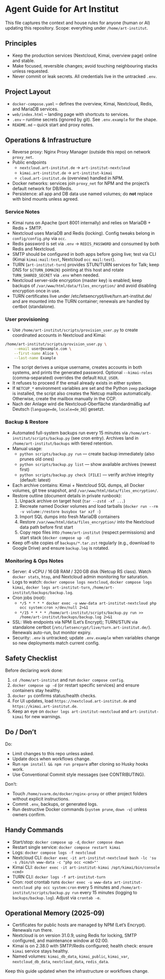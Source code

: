 # Agent Guide for Art Institut

This file captures the context and house rules for anyone (human or AI) updating this repository. Scope: everything under `/home/art-institut`.

## Principles

- Keep the production services (Nextcloud, Kimai, overview page) online and stable.
- Make focused, reversible changes; avoid touching neighbouring stacks unless requested.
- Never commit or leak secrets. All credentials live in the untracked `.env`.

## Project Layout

- `docker-compose.yaml` – defines the overview, Kimai, Nextcloud, Redis, and MariaDB services.
- `web/index.html` – landing page with shortcuts to services.
- `.env` – runtime secrets (ignored by git). See `.env.example` for the shape.
- `README.md` – quick start and proxy notes.

## Operations & Infrastructure

- Reverse proxy: Nginx Proxy Manager (outside this repo) on network `proxy_net`.
- Public endpoints
  - `nextcloud.art-institut.de` → `art-institut-nextcloud`
  - `kimai.art-institut.de` → `art-institut-kimai`
  - `cloud.art-institut.de` (overview) handled in NPM.
- Docker networks: services join `proxy_net` for NPM and the project’s default network for DB/Redis.
- Persistence: all app and DB data use named volumes; do **not** replace with bind mounts unless agreed.

### Service Notes

- Kimai runs on Apache (port 8001 internally) and relies on MariaDB + Redis + SMTP.
- Nextcloud uses MariaDB and Redis (locking). Config tweaks belong in `config/config.php` via `occ`.
- Redis password is set via `.env` → `REDIS_PASSWORD` and consumed by both Redis and Nextcloud.
- SMTP should be configured in both apps before going live; test via CLI (Kimai `kimai:mail:test`, Nextcloud `occ mail:test`).
- TURN (`art-institut-turn`) provides STUN/TURN services for Talk; keep DNS for `${TURN_DOMAIN}` pointing at this host and rotate `TURN_SHARED_SECRET` via `.env` when needed.
- Nextcloud server-side encryption (master key) is enabled; keep backups of `/var/www/html/data/files_encryption/` and avoid disabling encryption once in use.
- TURN certificates live under /etc/letsencrypt/live/turn.art-institut.de/ and are mounted into the TURN container; renewals are handled by certbot (standalone).

### User provisioning

- Use `/home/art-institut/scripts/provision_user.py` to create coordinated accounts in Nextcloud and Kimai:

```bash
/home/art-institut/scripts/provision_user.py \
    --email user@example.com \
    --first-name Alice \
    --last-name Example
```

- The script derives a unique username, creates accounts in both systems, and prints the generated password. Optional `--kimai-roles` (comma-separated) overrides the default `ROLE_USER`.
- It refuses to proceed if the email already exists in either system.
- If `NETCUP_*` environment variables are set and the Python `zeep` package is installed, the script also creates the Netcup mailbox automatically. Otherwise, create the mailbox manually in the CCP.
- Nach der Anlage wird die Nextcloud-Oberfläche standardmäßig auf Deutsch (`language=de`, `locale=de_DE`) gesetzt.

### Backup & Restore

- Automated full-system backups run every 15 minutes via `/home/art-institut/scripts/backup.py` (see cron entry). Archives land in `/home/art-institut/backups` with tiered retention.
- Manual usage:
  - `python scripts/backup.py run` — create backup immediately (also prunes old ones)
  - `python scripts/backup.py list` — show available archives (newest first)
  - `python scripts/backup.py check [FILE]` — verify archive integrity (default: latest)
- Each archive contains: Kimai + Nextcloud SQL dumps, all Docker volumes, git tree snapshot, and `/var/www/html/data/files_encryption/`.
- Restore outline (document details in private runbook):
  1. Unpack archive on target host (`tar --zstd -xf ...`)
  2. Recreate named Docker volumes and load tarballs (`docker run --rm -v volume:/restore busybox tar xzf -`)
  3. Import SQL dumps into fresh MariaDB containers
  4. Restore `/var/www/html/data/files_encryption/` into the Nextcloud data path before first start
  5. Copy repo files into `/home/art-institut` (respect permissions) and start stack (`docker compose up -d`)
- Keep off-site copies of `backups/*.tar.zst` regularly (e.g., download to Google Drive) and ensure `backup.log` is rotated.

### Monitoring & Ops Notes

- Server: 4 vCPU / 16 GB RAM / 320 GB disk (Netcup RS class). Watch `docker stats`, `htop`, and Nextcloud admin monitoring for saturation.
- Logs to watch: `docker compose logs nextcloud`, `docker compose logs kimai`, `docker logs art-institut-turn`, `/home/art-institut/backups/backup.log`.
- Cron jobs (root):
  - `*/5 * * * * docker exec -u www-data art-institut-nextcloud php occ system:cron >/dev/null 2>&1`
  - `*/15 * * * * /home/art-institut/scripts/backup.py run >> /home/art-institut/backups/backup.log 2>&1`
- SSL: Web endpoints via NPM (Let’s Encrypt); TURN/STUN via standalone certbot (`/etc/letsencrypt/live/turn.art-institut.de/`). Renewals auto-run, but monitor expiry.
- Security: `.env` is untracked; update `.env.example` when variables change so new deployments match current config.

## Safety Checklist

Before declaring work done:
1. `cd /home/art-institut` and run `docker compose config`.
2. `docker compose up -d` (or restart specific services) and ensure containers stay healthy.
3. `docker ps` confirms status/health checks.
4. For UI updates, load `https://nextcloud.art-institut.de` and `https://kimai.art-institut.de`.
5. Keep an eye on `docker logs art-institut-nextcloud` and `art-institut-kimai` for new warnings.

## Do / Don’t

Do:
- Limit changes to this repo unless asked.
- Update docs when workflows change.
- Run `npm install && npm run prepare` after cloning so Husky hooks work.
- Use Conventional Commit style messages (see CONTRIBUTING).

Don’t:
- Touch `/home/svarm.de/docker/nginx-proxy` or other project folders without explicit instructions.
- Commit `.env`, backups, or generated logs.
- Run destructive Docker commands (`system prune`, `down -v`) unless owners confirm.

## Handy Commands

- Start/stop: `docker compose up -d`, `docker compose down`
- Restart single service: `docker compose restart kimai`
- Logs: `docker compose logs -f nextcloud`
- Nextcloud CLI: `docker exec -it art-institut-nextcloud bash -lc 'su -s /bin/sh www-data -c "php occ <cmd>"'`
- Kimai CLI: `docker exec -it art-institut-kimai /opt/kimai/bin/console <cmd>`
- TURN CLI: `docker logs -f art-institut-turn`
- Cron: root crontab runs `docker exec -u www-data art-institut-nextcloud php occ system:cron` every 5 minutes and `/home/art-institut/scripts/backup.py run` every 15 minutes (logging to `backups/backup.log`). Adjust via `crontab -e`.

## Operational Memory (2025-09)

- Certificates for public hosts are managed by NPM (Let’s Encrypt). Renewals run there.
- Nextcloud is on version 31.0.9, using Redis for locking, SMTP configured, and maintenance window at 02:00.
- Kimai is on 2.38.0 with SMTP/Redis configured; health check: ensure `kimai` service stays healthy.
- Named volumes: `kimai_db_data`, `kimai_public`, `kimai_var`, `nextcloud_db_data`, `nextcloud_data`, `redis_data`.

Keep this guide updated when the infrastructure or workflows change.
